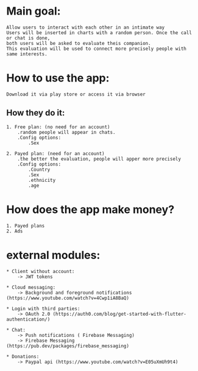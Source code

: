 
# Main goal:
    Allow users to interact with each other in an intimate way
    Users will be inserted in charts with a random person. Once the call or chat is done,
    both users will be asked to evaluate theis companion.
    This evaluation will be used to connect more precisely people with same interests.


# How to use the app:
    Download it via play store or access it via browser


## How they do it:
    1. Free plan: (no need for an account)
        .random people will appear in chats. 
        .Config options:
            .Sex

    2. Payed plan: (need for an account)
        .the better the evaluation, people will apper more precisely
        .Config options:
            .Country
            .Sex
            .ethnicity
            .age

# How does the app make money?
    1. Payed plans
    2. Ads




# external modules:

    * Client without account:
        -> JWT tokens

    * Cloud messaging:
        -> Background and foreground notifications  (https://www.youtube.com/watch?v=4Cwp1iA8BaQ)
    
    * Login with third parties:
        -> OAuth 2.0 (https://auth0.com/blog/get-started-with-flutter-authentication/)

    * Chat:
        -> Push notifications ( Firebase Messaging)
        -> Firebase Messaging (https://pub.dev/packages/firebase_messaging)

    * Donations:
        -> Paypal api (https://www.youtube.com/watch?v=E05uXmUh9t4)
    
            